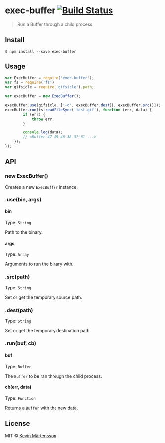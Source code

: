 # exec-buffer [![Build Status](https://travis-ci.org/kevva/exec-buffer.svg?branch=master)](https://travis-ci.org/kevva/exec-buffer)

> Run a Buffer through a child process

## Install

```ba
$ npm install --save exec-buffer
```

## Usage

```js
var ExecBuffer = require('exec-buffer');
var fs = require('fs');
var gifsicle = require('gifsicle').path;

var execBuffer = new ExecBuffer();

execBuffer.use(gifsicle, ['-o', execBuffer.dest(), execBuffer.src()]);
execBuffer.run(fs.readFileSync('test.gif'), function (err, data) {
		if (err) {
			throw err;
		}

		console.log(data);
		// <Buffer 47 49 46 38 37 61 ...>
	});
});
```

## API

### new ExecBuffer()

Creates a new `ExecBuffer` instance.

### .use(bin, args)

#### bin

Type: `String`

Path to the binary.

#### args

Type: `Array`

Arguments to run the binary with.

### .src(path)

Type: `String`

Set or get the temporary source path.

### .dest(path)

Type: `String`

Set or get the temporary destination path.

### .run(buf, cb)

#### buf

Type: `Buffer`

The `Buffer` to be ran through the child process.

#### cb(err, data)

Type: `Function`

Returns a `Buffer` with the new data.

## License

MIT © [Kevin Mårtensson](https://github.com/kevva)
